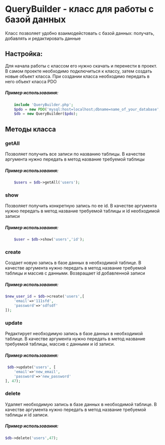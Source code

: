 # QueryBuilder - класс для работы с базой данных

Класс позволяет удобно взаимодейстовать с базой данных: получать, добавлять и редактировать данные

## Настройка:

Для начала работы с классом его нужно скачать и перенести в проект.
В самом проекте необходимо подключиться к классу, затем создать новые объект класса. При создании класса необходимо передать в него объект класса PDO

##### Пример использоваиня:

```php
    include 'QueryBuilder.php';
    $pdo = new PDO('mysql:host=localhost;dbname=name_of_your_database','username','password');
    $db = new QueryBuilder($pdo);
```

## Методы класса

### getAll

Позволяет получить все записи по названию таблицы. В качестве аргумента нужно передать в метод название требуемой таблицы

##### Пример использоваиня:
```php
    $users = $db->getAll('users');
```

### show

Позволяет получить конкретную запись по ее id. В качестве аргумента нужно передать в метод название требуемой таблицы и id необходимой записи

##### Пример использоваиня:
```php
    $user = $db->show('users','id');
```

### create

Создает новую запись в базе данных в необходимой таблице. В качестве аргумента нужно передать в метод название требуемой таблицы и массив с данными. Возвращает id добавленной записи
                                                          
##### Пример использоваиня:
```php
$new_user_id = $db->create('users',[
    'email'=>'111sfd',
    'password'=>'sdfsdf'
]);
```

### update

Редактирует необходимую запись в базе данных в необходимой таблице. В качестве аргумента нужно передать в метод название требуемой таблицы, массив с данными и id записи.
                                                          
##### Пример использоваиня:
```php
 $db->update('users', [
    'email'=>'new_email',
    'password'=>'new_password'
], 47);
```

### delete

Удаляет необходимую запись в базе данных в необходимой таблице. В качестве аргумента нужно передать в метод название требуемой таблицы и id записи.
                                                          
##### Пример использоваиня:
```php
$db->delete('users',47);
```